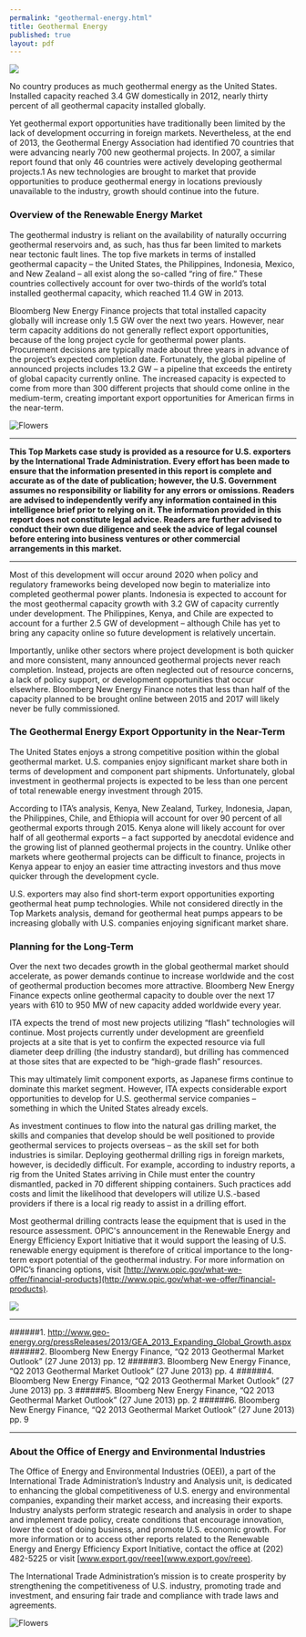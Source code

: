 ```yaml
---
permalink: "geothermal-energy.html"
title: Geothermal Energy
published: true
layout: pdf
---
```


![](images/geothermal-energy1.png)

No country produces as much geothermal energy as the United States. Installed capacity reached 3.4 GW domestically in 2012, nearly thirty percent of all geothermal capacity installed globally.

Yet geothermal export opportunities have traditionally been limited by the lack of development occurring in foreign markets. Nevertheless, at the end of 2013, the Geothermal Energy Association had identified 70 countries that were advancing nearly 700 new geothermal projects. In 2007, a similar report found that only 46 countries were actively developing geothermal projects.1 As new technologies are brought to market that provide opportunities to produce geothermal energy in locations previously unavailable to the industry, growth should continue into the future.

<h3 id="overview-of-the-renewable-energy-market">Overview of the Renewable Energy Market</h3>

The geothermal industry is reliant on the availability of naturally occurring geothermal reservoirs and, as such, has thus far been limited to markets near tectonic fault lines. The top five markets in terms of installed geothermal capacity – the United States, the Philippines, Indonesia, Mexico, and New Zealand – all exist along the so-called “ring of fire.” These countries collectively account for over two-thirds of the world’s total installed geothermal capacity, which reached 11.4 GW in 2013.

Bloomberg New Energy Finance projects that total installed capacity globally will increase only 1.5 GW over the next two years. However, near term capacity additions do not generally reflect export opportunities, because of the long project cycle for geothermal power plants. Procurement decisions are typically made about three years in advance of the project’s expected completion date. Fortunately, the global pipeline of announced projects includes 13.2 GW – a pipeline that exceeds the entirety of global capacity currently online. The increased capacity is expected to come from more than 300 different projects that should come online in the medium-term, creating important export opportunities for American firms in the near-term.

![Flowers](images/geothermal-energy2.png)

---

**This Top Markets case study is provided as a resource for U.S. exporters by the International Trade Administration. Every
effort has been made to ensure that the information presented in this report is complete and accurate as of the date of
publication; however, the U.S. Government assumes no responsibility or liability for any errors or omissions. Readers are
advised to independently verify any information contained in this intelligence brief prior to relying on it. The information
provided in this report does not constitute legal advice. Readers are further advised to conduct their own due diligence and
seek the advice of legal counsel before entering into business ventures or other commercial arrangements in this market.**

---

Most of this development will occur around 2020 when policy and regulatory frameworks being developed now begin to materialize into completed geothermal power plants. Indonesia is expected to account for the most geothermal capacity growth with 3.2 GW of capacity currently under development. The Philippines, Kenya, and Chile are expected to account for a further 2.5 GW of development – although Chile has yet to bring any capacity online so future development is relatively uncertain.

Importantly, unlike other sectors where project development is both quicker and more consistent, many announced geothermal projects never reach completion. Instead, projects are often neglected out of resource concerns, a lack of policy support, or development opportunities that occur elsewhere. Bloomberg New Energy Finance notes that less than half of the capacity planned to be brought online between 2015 and 2017 will likely never be fully commissioned.

<h3 id="the-geothermal-energy-export-opportunity-in-the-near-term">The Geothermal Energy Export Opportunity in the Near-Term</h3>

The United States enjoys a strong competitive position within the global geothermal market. U.S. companies enjoy significant market share both in terms of development and component part shipments. Unfortunately, global investment in geothermal projects is expected to be less than one percent of total renewable energy investment through 2015.

According to ITA’s analysis, Kenya, New Zealand, Turkey, Indonesia, Japan, the Philippines, Chile, and Ethiopia will account for over 90 percent of all geothermal exports through 2015. Kenya alone will likely account for over half of all geothermal exports – a fact supported by anecdotal evidence and the growing list of planned geothermal projects in the country. Unlike other markets where geothermal projects can be difficult to finance, projects in Kenya appear to enjoy an easier time attracting investors and thus move quicker through the development cycle.

U.S. exporters may also find short-term export opportunities exporting geothermal heat pump technologies. While not considered directly in the Top Markets analysis, demand for geothermal heat pumps appears to be increasing globally with U.S. companies enjoying significant market share.

<h3 id="planning-for-the-long-term">Planning for the Long-Term</h3>

Over the next two decades growth in the global geothermal market should accelerate, as power demands continue to increase worldwide and the cost of geothermal production becomes more attractive. Bloomberg New Energy Finance expects online geothermal capacity to double over the next 17 years with 610 to 950 MW of new capacity added worldwide every year.

ITA expects the trend of most new projects utilizing “flash” technologies will continue. Most projects currently under development are greenfield projects at a site that is yet to confirm the expected resource via full diameter deep drilling (the industry standard), but drilling has commenced at those sites that are expected to be “high-grade flash” resources.

This may ultimately limit component exports, as Japanese firms continue to dominate this market segment. However, ITA expects considerable export opportunities to develop for U.S. geothermal service companies – something in which the United States already excels.

As investment continues to flow into the natural gas drilling market, the skills and companies that develop should be well positioned to provide geothermal services to projects overseas – as the skill set for both industries is similar. Deploying geothermal drilling rigs in foreign markets, however, is decidedly difficult. For example, according to industry reports, a rig from the United States arriving in Chile must enter the country dismantled, packed in 70 different shipping containers. Such practices add costs and limit the likelihood that developers will utilize U.S.-based providers if there is a local rig ready to assist in a drilling effort.

Most geothermal drilling contracts lease the equipment that is used in the resource assessment. OPIC's announcement in the Renewable Energy and Energy Efficiency Export Initiative that it would support the leasing of U.S. renewable energy equipment is therefore of critical importance to the long-term export potential of the geothermal industry. For more information on OPIC’s financing options, visit [http://www.opic.gov/what-we-offer/financial-products](http://www.opic.gov/what-we-offer/financial-products).


![](images/re-green.png)

---

######1. http://www.geo-energy.org/pressReleases/2013/GEA_2013_Expanding_Global_Growth.aspx
######2. Bloomberg New Energy Finance, “Q2 2013 Geothermal Market Outlook” (27 June 2013) pp. 12
######3. Bloomberg New Energy Finance, “Q2 2013 Geothermal Market Outlook” (27 June 2013) pp. 4
######4. Bloomberg New Energy Finance, “Q2 2013 Geothermal Market Outlook” (27 June 2013) pp. 3
######5. Bloomberg New Energy Finance, “Q2 2013 Geothermal Market Outlook” (27 June 2013) pp. 2
######6. Bloomberg New Energy Finance, “Q2 2013 Geothermal Market Outlook” (27 June 2013) pp. 9

---

<h3 id="about-the-office-of-energy-and-environmental-industries">About the Office of Energy and Environmental Industries</h3>

The Office of Energy and Environmental Industries (OEEI), a part of the International Trade Administration’s Industry and Analysis unit, is dedicated to enhancing the global competitiveness of U.S. energy and environmental companies, expanding their market access, and increasing their exports. Industry analysts perform strategic research and analysis in order to shape and implement trade policy, create conditions that encourage innovation, lower the cost of doing business, and promote U.S. economic growth. For more information or to access other reports related to the Renewable Energy and Energy Efficiency Export Initiative, contact the office at (202) 482-5225 or visit [www.export.gov/reee](www.export.gov/reee).

The International Trade Administration’s mission is to create prosperity by strengthening the competitiveness of U.S. industry, promoting trade and investment, and ensuring fair trade and compliance with trade laws and agreements.

![Flowers](images/ita.jpg)
